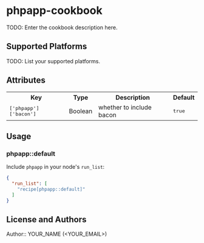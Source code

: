 # phpapp-cookbook

TODO: Enter the cookbook description here.

## Supported Platforms

TODO: List your supported platforms.

## Attributes

<table>
  <tr>
    <th>Key</th>
    <th>Type</th>
    <th>Description</th>
    <th>Default</th>
  </tr>
  <tr>
    <td><tt>['phpapp']['bacon']</tt></td>
    <td>Boolean</td>
    <td>whether to include bacon</td>
    <td><tt>true</tt></td>
  </tr>
</table>

## Usage

### phpapp::default

Include `phpapp` in your node's `run_list`:

```json
{
  "run_list": [
    "recipe[phpapp::default]"
  ]
}
```

## License and Authors

Author:: YOUR_NAME (<YOUR_EMAIL>)
